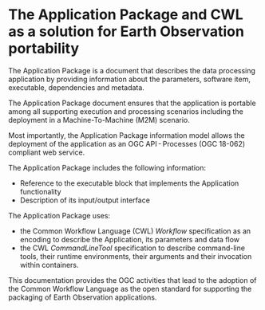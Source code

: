 # The Application Package and CWL as a solution for Earth Observation portability

The Application Package is a document that describes the data processing application by providing information about the parameters, software item, executable, dependencies and metadata. 

The Application Package document ensures that the application is portable among all supporting execution and processing scenarios including the deployment in a Machine-To-Machine (M2M) scenario. 

Most importantly, the Application Package information model allows the deployment of the application as an OGC API - Processes (OGC 18-062) compliant web service.

The Application Package includes the following information:

*  Reference to the executable block that implements the Application functionality
*  Description of its input/output interface

The Application Package uses:

- the Common Workflow Language (CWL) _Workflow_ specification as an encoding to describe the Application, its parameters and data flow
- the CWL _CommandLineTool_ specification to describe command-line tools, their runtime environments, their arguments and their invocation within containers.

This documentation provides the OGC activities that lead to the adoption of the Common Workflow Language as the open standard for supporting the packaging of Earth Observation applications.